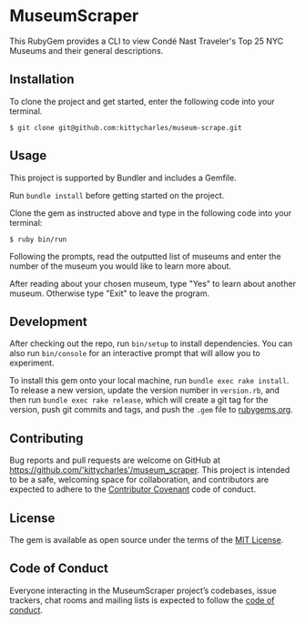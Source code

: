 # MuseumScraper

This RubyGem provides a CLI to view Condé Nast Traveler's Top 25 NYC Museums and their general descriptions.

## Installation
To clone the project and get started, enter the following code into your terminal.

```
$ git clone git@github.com:kittycharles/museum-scrape.git
```

## Usage
This project is supported by Bundler and includes a Gemfile.

Run ```bundle install``` before getting started on the project.

Clone the gem as instructed above and type in the following code into your terminal:
```
$ ruby bin/run
```

Following the prompts, read the outputted list of museums and enter the number of the museum you would like to learn more about.

After reading about your chosen museum, type "Yes" to learn about another museum. Otherwise type "Exit" to leave the program.

## Development

After checking out the repo, run `bin/setup` to install dependencies. You can also run `bin/console` for an interactive prompt that will allow you to experiment.

To install this gem onto your local machine, run `bundle exec rake install`. To release a new version, update the version number in `version.rb`, and then run `bundle exec rake release`, which will create a git tag for the version, push git commits and tags, and push the `.gem` file to [rubygems.org](https://rubygems.org).

## Contributing

Bug reports and pull requests are welcome on GitHub at https://github.com/'kittycharles'/museum_scraper. This project is intended to be a safe, welcoming space for collaboration, and contributors are expected to adhere to the [Contributor Covenant](http://contributor-covenant.org) code of conduct.

## License

The gem is available as open source under the terms of the [MIT License](https://opensource.org/licenses/MIT).

## Code of Conduct

Everyone interacting in the MuseumScraper project’s codebases, issue trackers, chat rooms and mailing lists is expected to follow the [code of conduct](https://github.com/'kittycharles'/museum_scraper/blob/master/CODE_OF_CONDUCT.md).
